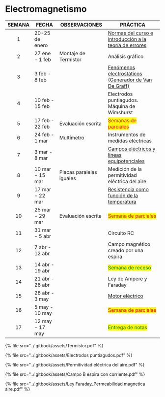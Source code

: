 # Electromagnetismo

<table>
  <thead>
    <tr>
      <th>SEMANA</th>
      <th>FECHA</th>
      <th>OBSERVACIONES</th>
      <th>PRÁCTICA</th>
    </tr>
  </thead>
  <tbody>
    <tr>
      <td align="center">1</td>
      <td>20-25 de enero</td>
      <td></td>
      <td><a href="https://lalgfisica.readthedocs.io/es/latest/Mechanics/005_Errors.html">Normas del curso e introducción a la teoría de errores</a></td>
    </tr>
    <tr>
      <td align="center">2</td>
      <td>27 ene - 1 feb</td>
      <td>Montaje de Termistor</td>
      <td>Análisis gráfico</td>
    </tr>
    <tr>
      <td align="center">3</td>
      <td>3 feb - 8 feb</td>
      <td></td>
      <td><a href="https://lalgfisica.readthedocs.io/es/latest/Electromagnetismo/025_Van_de_Graff.html">Fenómenos electrostáticos (Generador de Van De Graff)</a></td>
    </tr>
    <tr>
      <td align="center">4</td>
      <td>10 feb - 15 feb</td>
      <td></td>
      <td>Electrodos puntiagudos. Máquina de Wimshurst</td>
    </tr>
    <tr>
      <td align="center">5</td>
      <td>17 feb - 22 feb</td>
      <td>Evaluación escrita</td>
      <td><mark style="color:red;">Semanas de parciales</mark></td>
    </tr>
    <tr>
      <td align="center">6</td>
      <td>24 feb - 1 mar</td>
      <td>Multímetro</td>
      <td>Instrumentos de medidas eléctricas</td>
    </tr>
    <tr>
      <td align="center">7</td>
      <td>3 mar - 8 mar</td>
      <td></td>
      <td><a href="https://lalgfisica.readthedocs.io/es/latest/Electromagnetismo/065_Equipotentials.html">Campos eléctricos y líneas equipotenciales</a></td>
    </tr>
    <tr>
      <td align="center">8</td>
      <td>10 mar - 15 mar</td>
      <td>Placas paralelas iguales</td>
      <td>Medición de la permitividad eléctrica del aire</td>
    </tr>
    <tr>
      <td align="center">9</td>
      <td>17 mar - 22 mar</td>
      <td></td>
      <td><a href="https://lalgfisica.readthedocs.io/es/latest/Electromagnetismo/095_Resistance_Temperature.html">Resistencia como función de la temperatura</a></td>
    </tr>
    <tr>
      <td align="center">10</td>
      <td>25 mar - 29 mar</td>
      <td>Evaluación escrita</td>
      <td><mark style="color:red;">Semana de parciales</mark></td>
    </tr>
    <tr>
      <td align="center">11</td>
      <td>31 mar - 5 abr</td>
      <td></td>
      <td>Circuito RC</td>
    </tr>
    <tr>
      <td align="center">12</td>
      <td>7 abr - 12 abr</td>
      <td></td>
      <td>Campo magnético creado por una espira</td>
    </tr>
    <tr>
      <td align="center">13</td>
      <td>14 abr - 19 abr</td>
      <td></td>
      <td><mark style="color:green;">Semana de receso</mark></td>
    </tr>
    <tr>
      <td align="center">14</td>
      <td>21 abr - 26 abr</td>
      <td></td>
      <td>Ley de Ampere y Faraday</td>
    </tr>
    <tr>
      <td align="center">15</td>
      <td>28 abr - 3 may</td>
      <td></td>
      <td><a href="https://lalgfisica.readthedocs.io/es/latest/Electromagnetismo/170_Motor_DC.html">Motor eléctrico</a></td>
    </tr>
    <tr>
      <td align="center">16</td>
      <td>5 may - 10 may</td>
      <td></td>
      <td><mark style="color:red;">Semana de parciales</mark></td>
    </tr>
    <tr>
      <td align="center">17</td>
      <td>12 may - 17 may</td>
      <td></td>
      <td><mark style="color:green;">Entrega de notas</mark></td>
    </tr>
  </tbody>
</table>


{% file src="../.gitbook/assets/Termistor.pdf" %}

{% file src="../.gitbook/assets/Electrodos puntiagudos.pdf" %}

{% file src="../.gitbook/assets/Permitividad eléctrica del aire.pdf" %}

{% file src="../.gitbook/assets/Campo B espira con corriente.pdf" %}

{% file src="../.gitbook/assets/Ley Faraday_Permeabilidad magnetica aire.pdf" %}
